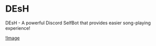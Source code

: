 # DEsH
DEsH - A powerful Discord SelfBot that provides easier song-playing experience!

[!Image](https://soa.404oops.com/?user=xemulated)
